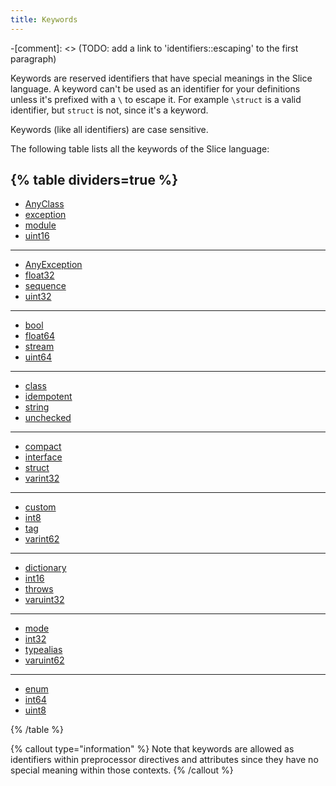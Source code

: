 ```yaml
---
title: Keywords
---
```


-[comment]: <> (TODO: add a link to 'identifiers::escaping' to the first paragraph)

Keywords are reserved identifiers that have special meanings in the Slice language. A keyword can't be used as an identifier for your definitions unless it's prefixed with a `\` to escape it. For example `\struct` is a valid identifier, but `struct` is not, since it's a keyword.

Keywords (like all identifiers) are case sensitive.

The following table lists all the keywords of the Slice language:

{% table dividers=true %}
---

- [AnyClass](/slice1/language-guide/primitive-types#anyclass)
- [exception](/slice2/language-guide/exception)
- [module](/slice2/language-guide/module)
- [uint16](/slice2/language-guide/primitive-types#fixed-size-integral-types)

---

- [AnyException](/slice2/language-guide/operation#exception-specification)
- [float32](/slice2/language-guide/primitive-types#floating-point-types)
- [sequence](/slice2/language-guide/sequence-types)
- [uint32](/slice2/language-guide/primitive-types#fixed-size-integral-types)

---

- [bool](/slice2/language-guide/primitive-types#bool)
- [float64](/slice2/language-guide/primitive-types#floating-point-types)
- [stream](/slice2/language-guide/parameters-and-fields#stream-parameters)
- [uint64](/slice2/language-guide/primitive-types#fixed-size-integral-types)

---

- [class](/slice1/language-guide/class-types)
- [idempotent](/slice2/language-guide/operation#idempotent-operation)
- [string](/slice2/language-guide/primitive-types#string)
- [unchecked](/slice2/language-guide/enum-types)

---

- [compact](/slice2/language-guide/struct-types#compact-struct)
- [interface](/slice2/language-guide/interface)
- [struct](/slice2/language-guide/struct-types)
- [varint32](/slice2/language-guide/primitive-types#variable-size-integral-types)

---

- [custom](/slice2/language-guide/custom-types)
- [int8](/slice2/language-guide/primitive-types#fixed-size-integral-types)
- [tag](/slice2/language-guide/parameters-and-fields#tagged-parameters-and-fields)
- [varint62](/slice2/language-guide/primitive-types#variable-size-integral-types)

---

- [dictionary](/slice2/language-guide/dictionary-types)
- [int16](/slice2/language-guide/primitive-types#fixed-size-integral-types)
- [throws](/slice2/language-guide/operation#exception-specification)
- [varuint32](/slice2/language-guide/primitive-types#variable-size-integral-types)

---

- [mode](/slice2/language-guide/compilation-mode)
- [int32](/slice2/language-guide/primitive-types#fixed-size-integral-types)
- [typealias](/slice2/language-guide/type-alias)
- [varuint62](/slice2/language-guide/primitive-types#variable-size-integral-types)

---

- [enum](/slice2/language-guide/enum-types)
- [int64](/slice2/language-guide/primitive-types#fixed-size-integral-types)
- [uint8](/slice2/language-guide/primitive-types#fixed-size-integral-types)

{% /table %}

{% callout type="information" %}
Note that keywords are allowed as identifiers within preprocessor directives and attributes since they have no special meaning within those contexts.
{% /callout %}
